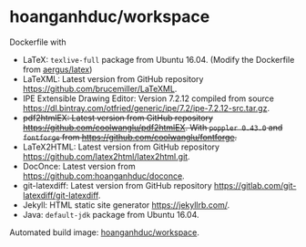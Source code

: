 # hoanganhduc/workspace

Dockerfile with

* LaTeX: `texlive-full` package from Ubuntu 16.04. (Modify the Dockerfile from [aergus/latex](https://hub.docker.com/r/aergus/latex/))
* LaTeXML: Latest version from GitHub repository https://github.com/brucemiller/LaTeXML.
* IPE Extensible Drawing Editor: Version 7.2.12 compiled from source https://dl.bintray.com/otfried/generic/ipe/7.2/ipe-7.2.12-src.tar.gz.
* ~~pdf2htmlEX: Latest version from GitHub repository https://github.com/coolwanglu/pdf2htmlEX. With `poppler 0.43.0` and `fontforge` from https://github.com/coolwanglu/fontforge.~~
* LaTeX2HTML: Latest version from GitHub repository https://github.com/latex2html/latex2html.git.
* DocOnce: Latest version from https://github.com:hoanganhduc/doconce.
* git-latexdiff: Latest version from GitHub repository https://gitlab.com/git-latexdiff/git-latexdiff.
* Jekyll: HTML static site generator https://jekyllrb.com/.
* Java: `default-jdk` package from Ubuntu 16.04.

Automated build image: [hoanganhduc/workspace](https://hub.docker.com/r/hoanganhduc/workspace/).
